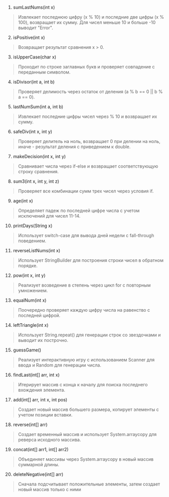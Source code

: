 1. sumLastNums(int x)
> Извлекает последнюю цифру (x % 10) и последние две цифры (x % 100), возвращает их сумму. Для чисел меньше 10 и больше -10 выводит "Error".

2. isPositive(int x)
> Возвращает результат сравнения x > 0.

3. isUpperCase(char x)
> Проходит по строке заглавных букв и проверяет совпадение с переданным символом.

4. isDivisor(int a, int b)
> Проверяет делимость через остаток от деления (a % b == 0 || b % a == 0).

5. lastNumSum(int a, int b)
> Извлекает последние цифры чисел через % 10 и возвращает их сумму.

6. safeDiv(int x, int y)
> Проверяет делитель на ноль, возвращает 0 при делении на ноль, иначе - результат деления с приведением к double.

7. makeDecision(int x, int y)
> Сравнивает числа через if-else и возвращает соответствующую строку сравнения.

8. sum3(int x, int y, int z)
> Проверяет все комбинации сумм трех чисел через условия if.

9. age(int x)
> Определяет падеж по последней цифре числа с учетом исключений для чисел 11-14.

10. printDays(String x)
> Использует switch-case для вывода дней недели с fall-through поведением.

11. reverseListNums(int x)
> Использует StringBuilder для построения строки чисел в обратном порядке.

12. pow(int x, int y)
> Реализует возведение в степень через цикл for с повторным умножением.

13. equalNum(int x)
> Поочередно проверяет каждую цифру числа на равенство с последней цифрой.

14. leftTriangle(int x)
> Использует String.repeat() для генерации строк со звездочками и выводит их построчно.

15. guessGame()
> Реализует интерактивную игру с использованием Scanner для ввода и Random для генерации числа.

16. findLast(int[] arr, int x)
> Итерирует массив с конца к началу для поиска последнего вхождения элемента.

17. add(int[] arr, int x, int pos)
> Создает новый массив большего размера, копирует элементы с учетом позиции вставки.

18. reverse(int[] arr)
> Создает временный массив и использует System.arraycopy для реверса исходного массива.

19. concat(int[] arr1, int[] arr2)
> Объединяет массивы через System.arraycopy в новый массив суммарной длины.

20. deleteNegative(int[] arr)
> Сначала подсчитывает положительные элементы, затем создает новый массив только с ними
